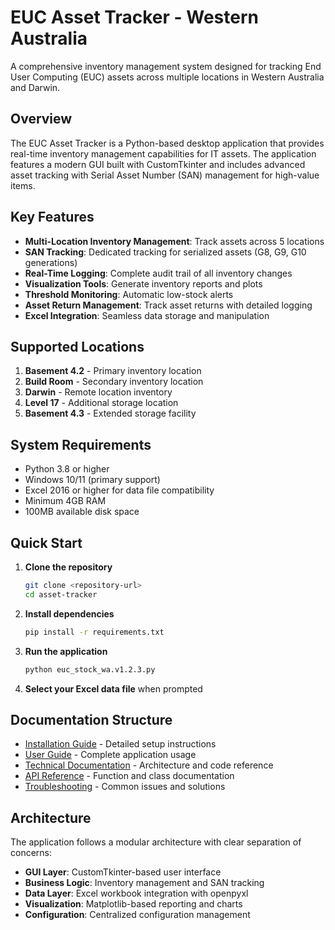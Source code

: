 # EUC Asset Tracker - Western Australia

A comprehensive inventory management system designed for tracking End User Computing (EUC) assets across multiple locations in Western Australia and Darwin.

## Overview

The EUC Asset Tracker is a Python-based desktop application that provides real-time inventory management capabilities for IT assets. The application features a modern GUI built with CustomTkinter and includes advanced asset tracking with Serial Asset Number (SAN) management for high-value items.

## Key Features

- **Multi-Location Inventory Management**: Track assets across 5 locations
- **SAN Tracking**: Dedicated tracking for serialized assets (G8, G9, G10 generations)
- **Real-Time Logging**: Complete audit trail of all inventory changes
- **Visualization Tools**: Generate inventory reports and plots
- **Threshold Monitoring**: Automatic low-stock alerts
- **Asset Return Management**: Track asset returns with detailed logging
- **Excel Integration**: Seamless data storage and manipulation

## Supported Locations

1. **Basement 4.2** - Primary inventory location
2. **Build Room** - Secondary inventory location  
3. **Darwin** - Remote location inventory
4. **Level 17** - Additional storage location
5. **Basement 4.3** - Extended storage facility

## System Requirements

- Python 3.8 or higher
- Windows 10/11 (primary support)
- Excel 2016 or higher for data file compatibility
- Minimum 4GB RAM
- 100MB available disk space

## Quick Start

1. **Clone the repository**
   ```bash
   git clone <repository-url>
   cd asset-tracker
   ```

2. **Install dependencies**
   ```bash
   pip install -r requirements.txt
   ```

3. **Run the application**
   ```bash
   python euc_stock_wa.v1.2.3.py
   ```

4. **Select your Excel data file** when prompted

## Documentation Structure

- [Installation Guide](installation.md) - Detailed setup instructions
- [User Guide](user-guide.md) - Complete application usage
- [Technical Documentation](technical-docs.md) - Architecture and code reference
- [API Reference](api-reference.md) - Function and class documentation
- [Troubleshooting](troubleshooting.md) - Common issues and solutions

## Architecture

The application follows a modular architecture with clear separation of concerns:

- **GUI Layer**: CustomTkinter-based user interface
- **Business Logic**: Inventory management and SAN tracking
- **Data Layer**: Excel workbook integration with openpyxl
- **Visualization**: Matplotlib-based reporting and charts
- **Configuration**: Centralized configuration management


